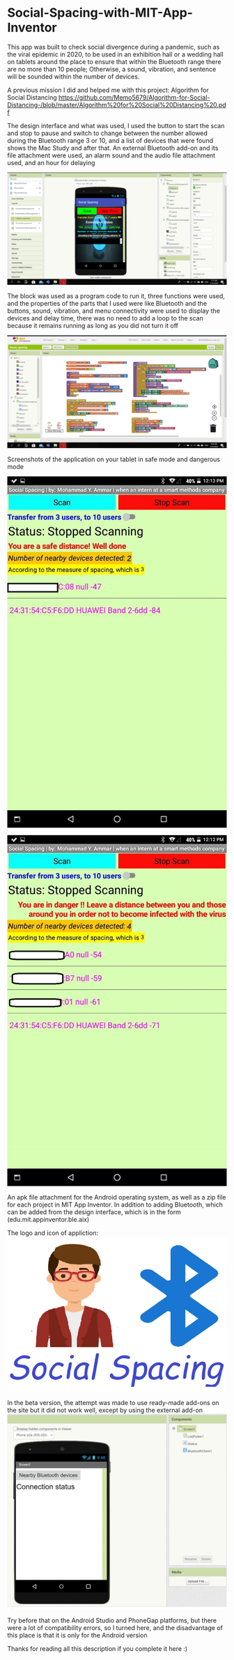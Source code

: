 # Social-Spacing-with-MIT-App-Inventor
This app was built to check social divergence during a pandemic, such as the viral epidemic in 2020, to be used in an exhibition hall or a wedding hall on tablets around the place to ensure that within the Bluetooth range there are no more than 10 people; Otherwise, a sound, vibration, and sentence will be sounded within the number of devices.


A previous mission I did and helped me with this project: Algorithm for Social Distancing
https://github.com/Memo5679/Algorithm-for-Social-Distancing-/blob/master/Algorithm%20for%20Social%20Distancing%20.pdf

The design interface and what was used, I used the button to start the scan and stop to pause and switch to change between the number allowed during the Bluetooth range 3 or 10, and a list of devices that were found shows the Mac Study and after that.
An external Bluetooth add-on and its file attachment were used, an alarm sound and the audio file attachment used, and an hour for delaying
  
![alt text](https://github.com/Memo5679/BluetoothCounter/blob/master/Bluetooth%20Counter%20by%20App%20inventor/Image%20of%20Designer%20section.png)


The block was used as a program code to run it, three functions were used, and the properties of the parts that I used were like Bluetooth and the buttons, sound, vibration, and menu connectivity were used to display the devices and delay time, there was no need to add a loop to the scan because it remains running as long as you did not turn it off

![alt text](https://github.com/Memo5679/BluetoothCounter/blob/master/Bluetooth%20Counter%20by%20App%20inventor/Image%20of%20Blocks%20section%20to%20code.png)


Screenshots of the application on your tablet in safe mode and dangerous mode

![alt text](https://github.com/MohammadYAmmar/Social-Spacing-with-MIT-App-Inventor/blob/master/Screenshot%20of%20application%20during%20safe%20mode.jpg "Screenshot 1")

![alt text](https://github.com/MohammadYAmmar/Social-Spacing-with-MIT-App-Inventor/blob/master/Screenshot%20of%20the%20application%20during%20the%20dangerous%20situation.jpg "Screenshot 2")

An apk file attachment for the Android operating system, as well as a zip file for each project in MIT App Inventor.
In addition to adding Bluetooth, which can be added from the design interface, which is in the form (edu.mit.appinventor.ble.aix)

The logo and icon of appliction:
![alt text](https://github.com/MohammadYAmmar/Social-Spacing-with-MIT-App-Inventor/blob/master/logo.png "icon")

In the beta version, the attempt was made to use ready-made add-ons on the site but it did not work well, except by using the external add-on
![alt text](https://github.com/MohammadYAmmar/Social-Spacing-with-MIT-App-Inventor/blob/master/Beta%20version%20of%20the%20application%20before%20using%20an%20external%20extension.png "beta")

Try before that on the Android Studio and PhoneGap platforms, but there were a lot of compatibility errors, so I turned here, and the disadvantage of this place is that it is only for the Android version

Thanks for reading all this description if you complete it here :)

